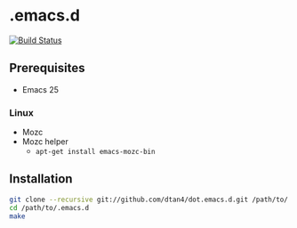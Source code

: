 # .emacs.d

[![Build Status](https://travis-ci.org/dtan4/dot.emacs.d.svg?branch=master)](https://travis-ci.org/dtan4/dot.emacs.d)

## Prerequisites

- Emacs 25

### Linux

- Mozc
- Mozc helper
  - `apt-get install emacs-mozc-bin`

## Installation

```bash
git clone --recursive git://github.com/dtan4/dot.emacs.d.git /path/to/.emacs.d
cd /path/to/.emacs.d
make
```
